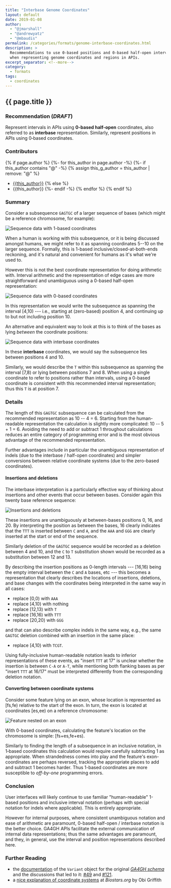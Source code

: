 ```yaml
---
title: "Interbase Genome Coordinates"
layout: default
date: 2019-01-08
author: 
  - "@jmarshall"
  - "@andrewyatz"
  - "@mbaudis"
permalink: /categories/formats/genome-interbase-coordinates.html
description: >
  Recommendations to use 0-based positions and 0-based half-open intervals
  when representing genome coordinates and regions in APIs.
excerpt_separator: <!--more-->
category:
  - formats
tags:
  - coordinates
---
```


## {{ page.title }}

### Recommendation (_DRAFT_)

Represent intervals in APIs using **0-based half-open** coordinates, also referred to as **interbase** representation.
Similarly, represent positions in APIs using 0‑based coordinates.

<!--more-->

### Contributors

{% if page.author %}
  {%- for this_author in page.author -%}
    {%- if this_author contains "@" -%}
      {% assign this_g_author = this_author | remove: "@" %}
* [{{this_author}}](https://github.com/{{this_g_author}}/)
    {% else %}
* {{this_author}}
    {%- endif -%}
  {% endfor %}
{% endif %}


### Summary

Consider a subsequence `GAGTGC` of a larger sequence of bases (which might be a reference chromosome, for example):

<img src="{{ 'assets' | relative_url }}/img/genome-coordinates-img/1-based.svg" alt="Sequence data with 1-based coordinates" />

When a human is working with this subsequence, or it is being discussed amongst humans, we might refer to it as spanning coordinates 5--10 on the larger sequence.
Formally, this is 1-based inclusive/closed-at-both-ends reckoning, and it's natural and convenient for humans as it's what we're used to.

However this is not the best coordinate representation for doing arithmetic with.
Interval arithmetic and the representation of edge cases are more straightforward and unambiguous using a 0-based half-open representation:

<img src="{{ 'assets' | relative_url }}/img/genome-coordinates-img/0-based.svg" alt="Sequence data with 0-based coordinates" />

In this representation we would write the subsequence as spanning the interval \[4,10) --- i.e., starting at (zero-based) position 4, and continuing up to but not including position 10.

An alternative and equivalent way to look at this is to think of the bases as lying _between_ the coordinate positions:

<img src="{{ 'assets' | relative_url }}/img/genome-coordinates-img/interbase.svg" alt="Sequence data with interbase coordinates" />

In these **interbase** coordinates, we would say the subsequence lies between positions 4 and 10.

Similarly, we would describe the `T` within this subsequence as spanning the interval \[7,8) or lying between positions 7 and 8.
When using a single coordinate to refer to positions rather than intervals, using a 0-based coordinate is consistent with this recommended interval representation; thus this `T` is at position 7.

### Details

The length of this `GAGTGC` subsequence can be calculated from the recommended representation as 10 -- 4 = 6.
Starting from the human-readable representation the calculation is slightly more complicated: 10 -- 5 + 1 = 6.
Avoiding the need to add or subtract 1 throughout calculations reduces an entire category of programming error and is the most obvious advantage of the recommended representation.

Further advantages include in particular the unambiguous representation of indels (due to the interbase / half-open coordinates) and simpler conversions between relative coordinate systems (due to the zero-based coordinates).

#### Insertions and deletions

The interbase interpretation is a particularly effective way of thinking about insertions and other events that occur between bases.
Consider again this twenty base reference sequence:

<img src="{{ 'assets' | relative_url }}/img/genome-coordinates-img/indels.svg" alt="Insertions and deletions" />

These insertions are unambiguously at between-bases positions 0, 16, and 20.
By interpreting the position as between the bases, 16 clearly indicates that the `TTT` is inserted between `C` and `A`, and the `AAA` and `GGG` are clearly inserted at the start or end of the sequence.

Similarly deletion of the `GAGTGC` sequence would be recorded as a deletion between 4 and 10, and the `C` to `T` substitution shown would be recorded as a substitution between 12 and 13.

By describing the insertion positions as 0-length intervals --- \[16,16) being the empty interval between the `C` and `A` bases, etc --- this becomes a representation that clearly describes the locations of insertions, deletions, and base changes with the coordinates being interpreted in the same way in all cases:

* replace \[0,0) with `AAA`
* replace \[4,10) with nothing
* replace \[12,13) with `T`
* replace \[16,16) with `TTT`
* replace \[20,20) with `GGG`

and that can also describe complex indels in the same way, e.g., the same `GAGTGC` deletion combined with an insertion in the same place:

* replace \[4,10) with `TCGT`.

Using fully-inclusive human-readable notation leads to inferior representations of these events, as "insert `TTT` at 17" is unclear whether the insertion is between `C-A` or `A-T`, while mentioning both flanking bases as per "insert `TTT` at 16/17" must be interpreted differently from the corresponding deletion notation.

#### Converting between coordinate systems

Consider some feature lying on an exon, whose location is represented as \[fs,fe) relative to the start of the exon.
In turn, the exon is located at coordinates \[es,ee) on a reference chromosome:

<img src="{{ 'assets' | relative_url }}/img/genome-coordinates-img/nested.svg" alt="Feature nested on an exon" />

With 0-based coordinates, calculating the feature's location on the chromosome is simple: \[fs+es,fe+es).

Similarly to finding the length of a subsequence in an inclusive notation, in 1‑based coordinates this calculation would require carefully subtracting 1 as appropriate.
When strandedness comes into play and the feature's exon-coordinates are perhaps reversed, tracking the appropriate places to add and subtract 1 becomes harder.
Thus 1-based coordinates are more susceptible to _off-by-one_ programming errors.

### Conclusion

User interfaces will likely continue to use familiar "human-readable" 1-based positions and inclusive interval notation (perhaps with special notation for indels where applicable).
This is entirely appropriate.

However for internal purposes, where consistent unambiguous notation and ease of arithmetic are paramount, 0-based half-open / interbase notation is the better choice.
GA4GH APIs facilitate the external communication of internal data representations; thus the same advantages are paramount, and they, in general, use the interval and position representations described here.

### Further Reading

* the [documentation](https://ga4gh-schemas.readthedocs.io/en/latest/schemas/variants.proto.html#protobuf.Variant) of the `Variant` object for the original [_GA4GH schema_](https://github.com/ga4gh/ga4gh-schemas)
and the discussions that led to it:
[#49](https://github.com/ga4gh/ga4gh-schemas/pull/49#issuecomment-44503976)
and [#121](https://github.com/ga4gh/ga4gh-schemas/issues/121).
* a [nice explanation of coordinate systems](https://www.biostars.org/p/84686/) at _Biostars.org_ by Obi Griffith

